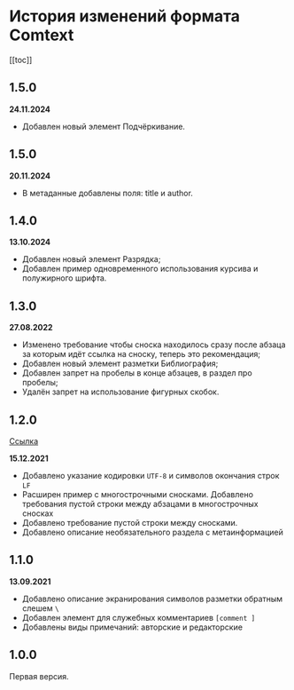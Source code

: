 
# История изменений формата Comtext

[[toc]]

## 1.5.0

**24.11.2024**

* Добавлен новый элемент Подчёркивание.

## 1.5.0

**20.11.2024**

* В метаданные добавлены поля: title и author.

## 1.4.0

**13.10.2024**

* Добавлен новый элемент Разрядка;
* Добавлен пример одновременного использования курсива и полужирного шрифта.

## 1.3.0

**27.08.2022**

* Изменено требование чтобы сноска находилось сразу после абзаца за которым идёт ссылка на сноску, теперь это рекомендация;
* Добавлен новый элемент разметки Библиография;
* Добавлен запрет на пробелы в конце абзацев, в раздел про пробелы;
* Удалён запрет на использование фигурных скобок.

## 1.2.0

[Ссылка](/format-comtext-1-2)

**15.12.2021**

* Добавлено указание кодировки `UTF-8` и символов окончания строк `LF`
* Расширен пример с многострочными сносками. Добавлено требования пустой строки между абзацами в многострочных сносках
* Добавлено требование пустой строки между сносками.
* Добавлено описание необязательного раздела с метаинформацией

## 1.1.0

**13.09.2021**

* Добавлено описание экранирования символов разметки обратным слешем `\`
* Добавлен элемент для служебных комментариев `[comment ]` 
* Добавлены виды примечаний: авторские и редакторские

## 1.0.0

Первая версия.